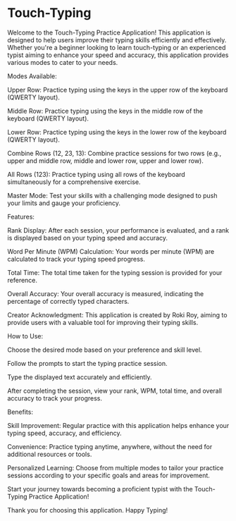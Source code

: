 # Touch-Typing
Welcome to the Touch-Typing Practice Application! This application is designed to help users improve their typing skills efficiently and effectively. Whether you're a beginner looking to learn touch-typing or an experienced typist aiming to enhance your speed and accuracy, this application provides various modes to cater to your needs.

Modes Available:

Upper Row: Practice typing using the keys in the upper row of the keyboard (QWERTY layout).

Middle Row: Practice typing using the keys in the middle row of the keyboard (QWERTY layout).

Lower Row: Practice typing using the keys in the lower row of the keyboard (QWERTY layout).

Combine Rows (12, 23, 13): Combine practice sessions for two rows (e.g., upper and middle row, middle and lower row, upper and lower row).

All Rows (123): Practice typing using all rows of the keyboard simultaneously for a comprehensive exercise.

Master Mode: Test your skills with a challenging mode designed to push your limits and gauge your proficiency.

Features:

Rank Display: After each session, your performance is evaluated, and a rank is displayed based on your typing speed and accuracy.

Word Per Minute (WPM) Calculation: Your words per minute (WPM) are calculated to track your typing speed progress.

Total Time: The total time taken for the typing session is provided for your reference.

Overall Accuracy: Your overall accuracy is measured, indicating the percentage of correctly typed characters.

Creator Acknowledgment: This application is created by Roki Roy, aiming to provide users with a valuable tool for improving their typing skills.

How to Use:

Choose the desired mode based on your preference and skill level.

Follow the prompts to start the typing practice session.

Type the displayed text accurately and efficiently.

After completing the session, view your rank, WPM, total time, and overall accuracy to track your progress.

Benefits:

Skill Improvement: Regular practice with this application helps enhance your typing speed, accuracy, and efficiency.

Convenience: Practice typing anytime, anywhere, without the need for additional resources or tools.

Personalized Learning: Choose from multiple modes to tailor your practice sessions according to your specific goals and areas for improvement.

Start your journey towards becoming a proficient typist with the Touch-Typing Practice Application!

Thank you for choosing this application. Happy Typing!
